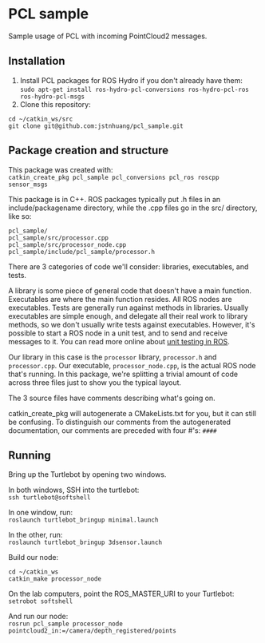 # PCL sample
Sample usage of PCL with incoming PointCloud2 messages.

## Installation
1. Install PCL packages for ROS Hydro if you don't already have them:<br />
  `sudo apt-get install ros-hydro-pcl-conversions ros-hydro-pcl-ros ros-hydro-pcl-msgs`
2. Clone this repository:
```
cd ~/catkin_ws/src
git clone git@github.com:jstnhuang/pcl_sample.git
```

## Package creation and structure
This package was created with:<br />
`catkin_create_pkg pcl_sample pcl_conversions pcl_ros roscpp sensor_msgs`

This package is in C++. ROS packages typically put .h files in an include/packagename directory, while the .cpp files go in the src/ directory, like so:
```
pcl_sample/
pcl_sample/src/processor.cpp
pcl_sample/src/processor_node.cpp
pcl_sample/include/pcl_sample/processor.h
```

There are 3 categories of code we'll consider: libraries, executables, and tests.

A library is some piece of general code that doesn't have a main function. Executables are where the main function resides. All ROS nodes are executables. Tests are generally run against methods in libraries. Usually executables are simple enough, and delegate all their real work to library methods, so we don't usually write tests against executables. However, it's possible to start a ROS node in a unit test, and to send and receive messages to it. You can read more online about [unit testing in ROS](http://wiki.ros.org/UnitTesting).

Our library in this case is the `processor` library, `processor.h` and `processor.cpp`. Our executable, `processor_node.cpp`, is the actual ROS node that's running. In this package, we're splitting a trivial amount of code across three files just to show you the typical layout.

The 3 source files have comments describing what's going on.

catkin_create_pkg will autogenerate a CMakeLists.txt for you, but it can still be confusing. To distinguish our comments from the autogenerated documentation, our comments are preceded with four #'s: `####`

## Running

Bring up the Turtlebot by opening two windows.

In both windows, SSH into the turtlebot:<br />
```ssh turtlebot@softshell```

In one window, run:<br />
```roslaunch turtlebot_bringup minimal.launch```

In the other, run:<br />
```roslaunch turtlebot_bringup 3dsensor.launch```

Build our node:
```
cd ~/catkin_ws
catkin_make processor_node
```

On the lab computers, point the ROS_MASTER_URI to your Turtlebot:<br />
`setrobot softshell`

And run our node:<br />
`rosrun pcl_sample processor_node pointcloud2_in:=/camera/depth_registered/points`

